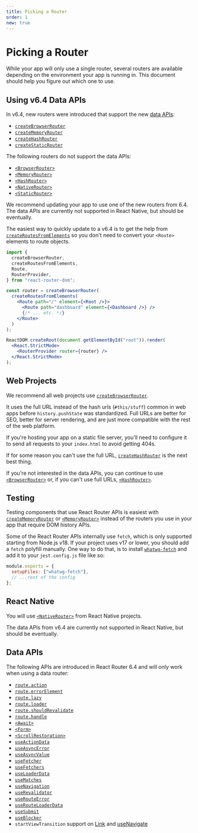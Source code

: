 ```yaml
---
title: Picking a Router
order: 1
new: true
---
```


# Picking a Router

While your app will only use a single router, several routers are available depending on the environment your app is running in. This document should help you figure out which one to use.

## Using v6.4 Data APIs

In v6.4, new routers were introduced that support the new [data APIs][data-apis]:

- [`createBrowserRouter`][createbrowserrouter]
- [`createMemoryRouter`][creatememoryrouter]
- [`createHashRouter`][createhashrouter]
- [`createStaticRouter`][createstaticrouter]

The following routers do not support the data APIs:

- [`<BrowserRouter>`][browserrouter]
- [`<MemoryRouter>`][memoryrouter]
- [`<HashRouter>`][hashrouter]
- [`<NativeRouter>`][nativerouter]
- [`<StaticRouter>`][staticrouter]

We recommend updating your app to use one of the new routers from 6.4. The data APIs are currently not supported in React Native, but should be eventually.

The easiest way to quickly update to a v6.4 is to get the help from [`createRoutesFromElements`][createroutesfromelements] so you don't need to convert your `<Route>` elements to route objects.

```jsx
import {
  createBrowserRouter,
  createRoutesFromElements,
  Route,
  RouterProvider,
} from "react-router-dom";

const router = createBrowserRouter(
  createRoutesFromElements(
    <Route path="/" element={<Root />}>
      <Route path="dashboard" element={<Dashboard />} />
      {/* ... etc. */}
    </Route>
  )
);

ReactDOM.createRoot(document.getElementById("root")).render(
  <React.StrictMode>
    <RouterProvider router={router} />
  </React.StrictMode>
);
```

## Web Projects

We recommend all web projects use [`createBrowserRouter`][createbrowserrouter].

It uses the full URL instead of the hash urls (`#this/stuff`) common in web apps before `history.pushState` was standardized. Full URLs are better for SEO, better for server rendering, and are just more compatible with the rest of the web platform.

If you're hosting your app on a static file server, you'll need to configure it to send all requests to your `index.html` to avoid getting 404s.

If for some reason you can't use the full URL, [`createHashRouter`][createhashrouter] is the next best thing.

If you're not interested in the data APIs, you can continue to use [`<BrowserRouter>`][browserrouter] or, if you can't use full URLs, [`<HashRouter>`][hashrouter].

## Testing

Testing components that use React Router APIs is easiest with [`createMemoryRouter`][creatememoryrouter] or [`<MemoryRouter>`][memoryrouter] instead of the routers you use in your app that require DOM history APIs.

Some of the React Router APIs internally use `fetch`, which is only supported starting from Node.js v18. If your project uses v17 or lower, you should add a `fetch` polyfill manually. One way to do that, is to install [`whatwg-fetch`](https://www.npmjs.com/package/whatwg-fetch) and add it to your `jest.config.js` file like so:

```js
module.exports = {
  setupFiles: ["whatwg-fetch"],
  // ...rest of the config
};
```

## React Native

You will use [`<NativeRouter>`][nativerouter] from React Native projects.

The data APIs from v6.4 are currently not supported in React Native, but should be eventually.

## Data APIs

The following APIs are introduced in React Router 6.4 and will only work when using a data router:

- [`route.action`][action]
- [`route.errorElement`][errorelement]
- [`route.lazy`][lazy]
- [`route.loader`][loader]
- [`route.shouldRevalidate`][shouldrevalidate]
- [`route.handle`][handle]
- [`<Await>`][await]
- [`<Form>`][form]
- [`<ScrollRestoration>`][scrollrestoration]
- [`useActionData`][useactiondata]
- [`useAsyncError`][useasyncerror]
- [`useAsyncValue`][useasyncvalue]
- [`useFetcher`][usefetcher]
- [`useFetchers`][usefetchers]
- [`useLoaderData`][useloaderdata]
- [`useMatches`][usematches]
- [`useNavigation`][usenavigation]
- [`useRevalidator`][userevalidator]
- [`useRouteError`][userouteerror]
- [`useRouteLoaderData`][userouteloaderdata]
- [`useSubmit`][usesubmit]
- [`useBlocker`][useblocker]
- `startViewTransition` support on [Link][viewtransition-link] and [useNavigate][viewtransition-navigate]

[createbrowserrouter]: ./create-browser-router
[createhashrouter]: ./create-hash-router
[creatememoryrouter]: ./create-memory-router
[createstaticrouter]: ./create-static-router
[createroutesfromelements]: ../utils/create-routes-from-elements
[browserrouter]: ../router-components/browser-router
[memoryrouter]: ../router-components/memory-router
[hashrouter]: ../router-components/hash-router
[nativerouter]: ../router-components/native-router
[staticrouter]: ../router-components/static-router
[data-apis]: #data-apis
[action]: ../route/action
[errorelement]: ../route/error-element
[lazy]: ../route/lazy
[loader]: ../route/loader
[shouldrevalidate]: ../route/should-revalidate
[handle]: ../route/route#handle
[await]: ../components/await
[form]: ../components/form
[scrollrestoration]: ../components/scroll-restoration
[useactiondata]: ../hooks/use-action-data
[useasyncerror]: ../hooks/use-async-error
[useasyncvalue]: ../hooks/use-async-value
[useblocker]: ../hooks/use-blocker
[usefetcher]: ../hooks/use-fetcher
[usefetchers]: ../hooks/use-fetchers
[useloaderdata]: ../hooks/use-loader-data
[usematches]: ../hooks/use-matches
[usenavigation]: ../hooks/use-navigation
[userevalidator]: ../hooks/use-revalidator
[userouteerror]: ../hooks/use-route-error
[userouteloaderdata]: ../hooks/use-route-loader-data
[usesubmit]: ../hooks/use-submit
[useblocker]: ../hooks/use-blocker
[viewtransition-link]: ../components/link#viewtransition
[viewtransition-navigate]: ../hooks/use-navigate#optionsviewtransition
